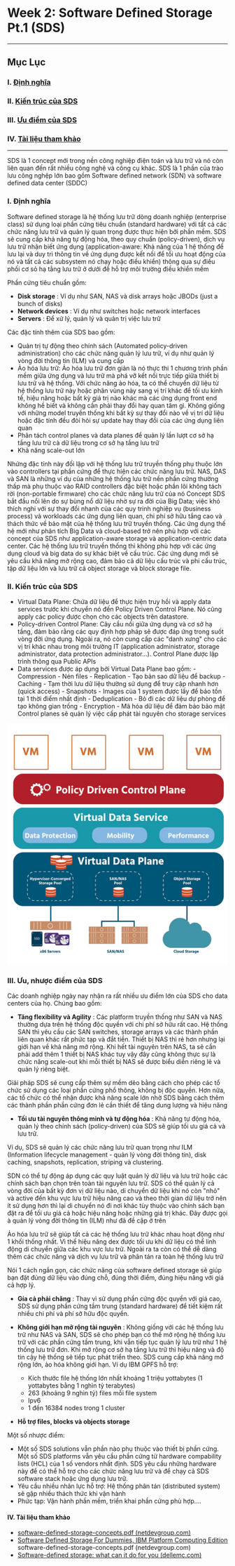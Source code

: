 # Week 2: Software Defined Storage Pt.1 (SDS)
---
## **Mục Lục**

### I. [Định nghĩa](#dn)

### II. [Kiến trúc của SDS](#archi)

### III. [Ưu điểm của SDS](#pros)

### IV. [Tài liệu tham khảo](#reference)
---

SDS là 1 concept mới trong nền công nghiệp điện toán và lưu trữ và nó còn liên quan đến rất nhiều công nghệ và công cụ khác. SDS là 1 phần của trào lưu công nghệp lớn bao gồm Software defined network (SDN) và software defined data center (SDDC)
<a name='dn'></a> 
### I. Định nghĩa

Software defined storage là hệ thống lưu trữ dòng doanh nghiệp (enterprise class) sử dụng loại phần cứng tiêu chuẩn (standard hardware) với tất cả các chức năng lưu trữ và quản lý quan trọng được thực hiện bởi phần mềm. SDS sẽ cung cấp khả năng tự động hóa, theo quy chuẩn (policy-driven), dịch vụ lưu trữ nhận biết ứng dụng (application-aware: Khả năng của 1 hệ thống để lưu lại và duy trì thông tin về ứng dụng được kết nối để tối ưu hoạt động của nó và tất cả các subsystem nó chạy hoặc điều khiển) thông qua sự điều phối cơ sỏ hạ tằng lưu trữ ở dưới để hỗ trợ môi trường điều khiển mềm

Phần cứng tiêu chuẩn gồm:

- **Disk storage** : Ví dụ như SAN, NAS và disk arrays hoặc JBODs (just a bunch of disks)
- **Network devices** : Ví dụ như switches hoặc network interfaces
- **Servers** : Để xử lý, quản lý và quản trị việc lưu trữ

Các đặc tính thêm của SDS bao gồm:

- Quản trị tự động theo chính sách (Automated policy-driven administration) cho các chức năng quản lý lưu trữ, ví dụ như quản lý vòng đời thông tin (ILM) và cung cấp
- Ảo hóa lưu trữ: Ảo hóa lưu trữ đơn giản là nó thực thi 1 chương trình phần mềm giữa ứng dụng và lưu trữ mà phá vỡ kết nối trực tiếp giữa thiết bị lưu trữ và hệ thống. Với chức năng ảo hóa, ta có thể chuyển dữ liệu từ hệ thống lưu trữ này hoặc phân vùng này sang vị trí khác để tối ưu kinh tế, hiệu năng hoặc bất kỳ giá trị nào khác mà các ứng dụng front end không hề biết và không cần phải thay đổi hay quan tâm gì. Không giống với những model truyền thống khi bất kỳ sự thay đổi nào về vị trí dữ liệu hoặc đặc tính đều đỏi hỏi sự update hay thay đổi của các ứng dụng liên quan
- Phân tách control planes và data planes để quản lý lần lượt cơ sở hạ tầng lưu trữ cà dữ liệu trong cơ sở hạ tầng lưu trữ
- Khả năng scale-out lớn

Nhứng đặc tính này đối lập với hệ thống lưu trữ truyền thống phụ thuộc lớn vào controllers tại phần cứng để thực hiện các chức năng lưu trữ. NAS, DAS và SAN là những ví dụ của những hệ thống lưu trữ nền phần cứng thường thấp mà phụ thuộc vào RAID controllers đặc biệt hoặc phần lõi không tách rời (non-portable firmware) cho các chức năng lưu trữ của nó
Concept SDS bắt đầu nổi lên do sự bùng nổ dữ liệu nhờ sự ra đời của Big Data; việc khó thích nghi với sự thay đổi nhanh của các quy trinh nghiệp vụ (business process) và workloads các ứng dụng liên quan, chi phí sở hữu tắng cao và thách thức về bảo mật của hệ thống lưu trữ truyền thống. 
Các ứng dụng thế hệ mới như phân tích Big Data và cloud-based trở nên phù hợp với các concept của SDS như application-aware storage và application-centric data center. Các hệ thống lưu trữ truyền thống thì không phù hợp với các ứng dụng cloud và big data do sự khác biệt về cấu trúc. Các ứng dụng mới sẽ yêu cầu khả năng mở rộng cao, đảm bảo cả dữ liệu cấu trúc và phi cấu trúc, tập dữ liệu lớn và lưu trữ cả object storage và block storage file.

<a name='archie'></a> 
### II. Kiến trúc của SDS
- Virtual Data Plane: Chứa dữ liệu để thực hiện truy hồi và apply data services trước khi chuyển nó đến Policy Driven Control Plane. Nó cũng apply các policy được chọn cho các objects trên datastore.
- Policy-driven Control Plane: Cây cầu nối giữa ứng dụng và cơ sở hạ tầng, đảm bảo rằng các quy định hợp pháp sẽ được đáp ứng trong suốt vòng đời ứng dụng. Ngoài ra, nó còn cung cấp các "danh xưng" cho các vị trí khác nhau trong môi trường IT (application administrator, storage administrator, data protection administrator...). Control Plane được lập trình thông qua Public APIs
- Data services được áp dụng bởi Virtual Data Plane bao gồm:
      - Compression - Nén files
      - Replication - Tạo bản sao dữ liệu để backup
      - Caching - Tạm thời lưu dữ liệu thường sử dụng để truy cập nhanh hơn (quick access)
      - Snapshots - Images của 1 system được lấy để bảo tồn tại 1 thời điểm nhất định
      - Deduplication - Bỏ đi các dữ liệu dự phòng để tạo không gian trống
      - Encryption - Mã hóa dữ liệu để đảm bảo bảo mật
Control planes sẽ quản lý việc cấp phát tài nguyên cho storage services


<img src="./Images/archi.png">


<a name='pros'></a> 

### III. Ưu, nhược điểm của SDS

Các doanh nghiệp ngày nay nhận ra rất nhiều ưu điểm lớn của SDS cho data centers của họ. Chúng bao gồm:

- **Tăng flexibility và Agility** : Các platform truyền thống như SAN và NAS thường dựa trên hệ thống độc quyền với chi phí sở hữu rất cao. Hệ thống SAN thì yêu cầu các SAN switches, storage arrays và các thành phần liên quan khác rất phức tạp và đắt tiền. Thiết bị NAS thì rẻ hơn nhưng lại giới hạn về khả năng mở rộng. Khi hết tài nguyên trên NAS, ta sẽ cần phải add thêm 1 thiết bị NAS khác tuy vậy đây cũng không thực sự là chức năng scale-out khi mỗi thiết bị NAS sẽ được biểu diễn riêng lẻ và quản lý riêng biệt.

Giải pháp SDS sẽ cung cấp thêm sự mềm dẻo bằng cách cho phép các tổ chức sử dụng các loại phần cứng phổ thông, không bị độc quyền. Hơn nữa, các tổ chức có thể nhận được khả năng scale lớn nhờ SDS bằng cách thêm các thành phần phần cứng đơn lẻ cần thiết để tăng dung lượng và hiệu năng

- **Tối ưu tài nguyên thông minh và tự động hóa** : Khả năng tự động hóa, quản lý theo chính sách (policy-driven) của SDS sẽ giúp tối ưu giá cả và lưu trữ.

Ví dụ, SDS sẽ quản lý các chức năng lưu trữ quan trọng như ILM (Information lifecycle management - quản lý vòng đời thông tin), disk caching, snapshots, replication, striping và clustering.

SDN có thể tự động áp dụng các quy luật quản lý dữ liệu và lưu trữ hoặc các chính sách bạn chọn trên toàn tài nguyên lưu trữ. SDS có thể quản lý cả vòng đời của bất kỳ đơn vị dữ liệu nào, di chuyển dữ liệu khi nó còn &quot;nhỏ&quot; và active đến khu vực lưu trữ hiệu năng cao và theo thời gian dữ liệu trở nên ít sử dụng hơn thì lại di chuyển nó đi nơi khác tùy thuộc vào chính sách bạn đặt ra để tối ưu giá cả hoặc hiệu năng hoặc những giá trị khác. Đây được gọi à quản lý vòng đời thông tin (ILM) như đã đề cập ở trên

Ảo hóa lưu trữ sẽ giúp tất cả các hệ thống lưu trữ khác nhau hoạt động như 1 khối thống nhất. Vì thế hiệu năng dex được tối ưu khi dữ liệu có thể linh động di chuyển giữa các khu vực lưu trữ. Ngoài ra ta còn có thể dễ dàng thêm các chức năng và dịch vụ lưu trữ và phân tán ra toàn hệ thống lưu trữ

Nói 1 cách ngắn gọn, các chức năng của software defined storage sẽ giúp bạn đặt đúng dữ liệu vào đúng chỗ, đúng thời điểm, đúng hiệu năng với giá cả hợp lý.

- **Gía cả phải chăng** : Thay vì sử dụng phần cứng độc quyền với giá cao, SDS sử dụng phần cứng tầm trung (standard hardware) để tiết kiệm rất nhiều chi phí và phí sở hữu độc quyền.
- **Không giới hạn mở rộng tài nguyên** : Không giống với các hệ thống lưu trữ như NAS và SAN, SDS sẽ cho phép bạn có thể mở rộng hệ thống lưu trữ với các phần cứng tầm trung, khi vẫn tiếp tục quản lý lưu trữ như 1 hệ thống lưu trữ đơn. Khi mở rộng cơ sở hạ tầng lưu trữ thì hiệu năng và độ tin cậy hệ thống sẽ tiếp tục phát triển theo.
SDS cung cấp khả năng mở rộng lớn, ảo hóa không giới hạn. Ví dụ IBM GPFS hỗ trợ:

  - Kích thước file hệ thống lớn nhất khoảng 1 triệu yottabytes (1 yottabytes bằng 1 nghìn tỷ terabytes)
  - 263 (khoảng 9 nghìn tỷ) files mỗi file system
  - Ipv6
  - 1 đến 16384 nodes trong 1 cluster
- **Hỗ trợ files, blocks và objects storage**

Một số nhược điểm:
- Một số SDS solutions vẫn phần nào phụ thuộc vào thiết bị phần cứng. Một số SDS platforms vẫn yêu cầu phần cứng từ hardware compability lists (HCL) của 1 số vendors nhất định. SDS yêu cầu những hardware này để có thể hỗ trợ cho các chức năng lưu trữ và để chạy cả SDS software stack hoặc ứng dụng lưu trữ.
- Yêu cầu nhiều nhân lực hỗ trợ: Hệ thống phân tán (distributed system) sẽ gặp nhiều thách thức khi vận hành
- Phức tạp: Vận hành phần mềm, triển khai phần cứng phù hợp....
#### IV. Tài liệu tham khảo
- [software-defined-storage-concepts.pdf (netdevgroup.com)]([https://www.ibm.com/cloud/blog/object-vs-file-vs-block-storage](https://www.netdevgroup.com/online/support/courses/documentation/software-defined-storage-concepts.pdf))
- [Software Defined Storage For Dummies, IBM Platform Computing Edition ](https://www.doc-developpement-durable.org/file/Projets-informatiques/cours-&-manuels-informatiques/stockage/SoftwareDefinedStorageforDummies.pdf)
software-defined-storage-concepts.pdf (netdevgroup.com)
- [Software-defined storage: what can it do for you (dellemc.com)](https://education.dellemc.com/content/dam/dell-emc/documents/en-us/2015KS_Gloukhovtsev-Software-defined_StorageWhat_can_it_do_for_you.pdf)
